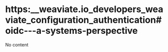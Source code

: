 # https:__weaviate.io_developers_weaviate_configuration_authentication#oidc---a-systems-perspective
No content